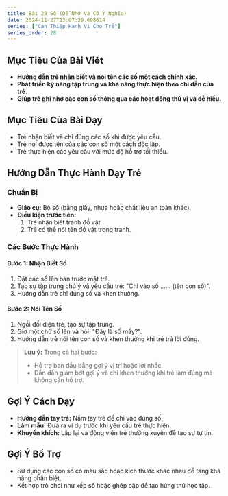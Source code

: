 ```yaml
---
title: Bài 28 Số (Dễ Nhớ Và Có Ý Nghĩa) 
date: 2024-11-27T23:07:39.698614
series: ["Can Thiệp Hành Vi Cho Trẻ"]
series_order: 28
---
```


## Mục Tiêu Của Bài Viết
- **Hướng dẫn trẻ nhận biết và nói tên các số một cách chính xác.**
- **Phát triển kỹ năng tập trung và khả năng thực hiện theo chỉ dẫn của trẻ.**
- **Giúp trẻ ghi nhớ các con số thông qua các hoạt động thú vị và dễ hiểu.**

## Mục Tiêu Của Bài Dạy
- Trẻ nhận biết và chỉ đúng các số khi được yêu cầu.
- Trẻ nói được tên của các con số một cách độc lập.
- Trẻ thực hiện các yêu cầu với mức độ hỗ trợ tối thiểu.

## Hướng Dẫn Thực Hành Dạy Trẻ

### Chuẩn Bị
- **Giáo cụ:** Bộ số (bằng giấy, nhựa hoặc chất liệu an toàn khác).
- **Điều kiện trước tiên:**  
  1. Trẻ nhận biết tranh đồ vật.  
  2. Trẻ có thể nói tên đồ vật trong tranh.

### Các Bước Thực Hành
#### Bước 1: Nhận Biết Số
1. Đặt các số lên bàn trước mặt trẻ.
2. Tạo sự tập trung chú ý và yêu cầu trẻ: "Chỉ vào số …… (tên con số)".
3. Hướng dẫn trẻ chỉ đúng số và khen thưởng.

#### Bước 2: Nói Tên Số
1. Ngồi đối diện trẻ, tạo sự tập trung.
2. Giơ một chữ số lên và hỏi: "Đây là số mấy?".
3. Hướng dẫn trẻ nói tên con số và khen thưởng khi trẻ trả lời đúng.

> **Lưu ý:** Trong cả hai bước:  
> - Hỗ trợ ban đầu bằng gợi ý vị trí hoặc lời nhắc.  
> - Dần dần giảm bớt gợi ý và chỉ khen thưởng khi trẻ làm đúng mà không cần hỗ trợ.

## Gợi Ý Cách Dạy
- **Hướng dẫn tay trẻ:** Nắm tay trẻ để chỉ vào đúng số.
- **Làm mẫu:** Đưa ra ví dụ trước khi yêu cầu trẻ thực hiện.
- **Khuyến khích:** Lặp lại và động viên trẻ thường xuyên để tạo sự tự tin.

## Gợi Ý Bổ Trợ
- Sử dụng các con số có màu sắc hoặc kích thước khác nhau để tăng khả năng phân biệt.
- Kết hợp trò chơi như xếp số hoặc ghép cặp để tạo hứng thú học tập.

